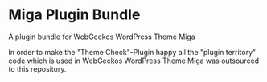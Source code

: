 # Miga Plugin Bundle
A plugin bundle for WebGeckos WordPress Theme Miga

In order to make the "Theme Check"-Plugin happy all the "plugin territory" code which is used in WebGeckos WordPress Theme Miga was outsourced to this repository.
